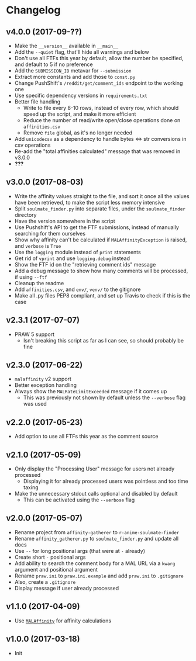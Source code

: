 # Changelog


## v4.0.0 (2017-09-??)
* Make the `__version__` available in `__main__`
* Add the `--quiet` flag, that'll hide all warnings and below
* Don't use all FTFs this year by default, allow the number be specified, and
  default to 5 if no preference
* Add the `SUBMISSION_ID` metavar for `--submission`
* Extract more constants and add those to `const.py`
* Change PushShift's `/reddit/get/comment_ids` endpoint to the working one
* Use specific dependency versions in `requirements.txt`
* Better file handling
  * Write to file every 8-10 rows, instead of every row, which should speed up the script,
    and make it more efficient
  * Reduce the number of read/write open/close operations done on `affinities.csv`
  * Remove `file` global, as it's no longer needed
* Add `unicodecsv` as a dependency to handle bytes <=> str conversions in csv operations
* Re-add the "total affinities calculated" message that was removed in v3.0.0
* **???**


## v3.0.0 (2017-08-03)
* Write the affinity values straight to the file, and sort it once all the values
  have been retrieved, to make the script less memory intensive
* Split `soulmate_finder.py` into separate files, under the `soulmate_finder`
  directory
* Have the version somewhere in the script
* Use Pushshift's API to get the FTF submissions, instead of manually searching for
  them ourselves
* Show why affinity can't be calculated if `MALAffinityException` is raised, and
  `verbose` is `True`
* Use the `logging` module instead of `print` statements
* Get rid of `vprint` and use `logging.debug` instead
* Show the FTF id on the "retrieving comment ids" message
* Add a debug message to show how many comments will be processed, if using `--ftf`
* Cleanup the readme
* Add `affinities.csv`, and `env/`, `venv/` to the gitignore
* Make all .py files PEP8 compliant, and set up Travis to check if this is the case


## v2.3.1 (2017-07-07)
* PRAW 5 support
  * Isn't breaking this script as far as I can see, so should probably be fine


## v2.3.0 (2017-06-22)
* `malaffinity` v2 support
* Better exception handling
* Always show the `MALRateLimitExceeded` message if it comes up
  * This was previously not shown by default unless the `--verbose` flag 
    was used


## v2.2.0 (2017-05-23)
* Add option to use all FTFs this year as the comment source


## v2.1.0 (2017-05-09)
* Only display the "Processing User" message for users not already processed
  * Displaying it for already processed users was pointless and too time taxing
* Make the unnecessary stdout calls optional and disabled by default
  * This can be activated using the `--verbose` flag


## v2.0.0 (2017-05-07)
* Rename project from `affinity-gatherer` to `r-anime-soulmate-finder`
* Rename `affinity_gatherer.py` to `soulmate_finder.py` and update all docs
* Use `--` for long positional args (that were at `-` already)
* Create short `-` positional args
* Add ability to search the comment body for a MAL URL via a `kwarg` 
  argument and positional argument
* Rename `praw.ini` to `praw.ini.example` and add `praw.ini` to `.gitignore`
* Also, create a `.gitignore`
* Display message if user already processed


## v1.1.0 (2017-04-09)
* Use [`MALAffinity`](https://github.com/erkghlerngm44/malaffinity)
  for affinity calculations


## v1.0.0 (2017-03-18)
* Init
